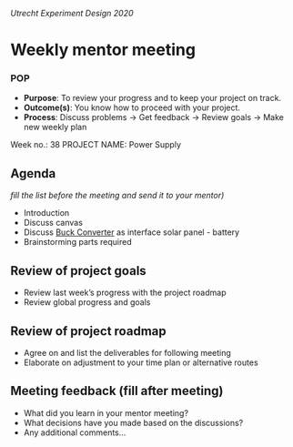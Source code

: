 *Utrecht Experiment Design 2020*

# Weekly mentor meeting

### POP

+ **Purpose**: To review your progress and to keep your project on track.
+ **Outcome(s)**: You know how to proceed with your project.
+ **Process**: Discuss problems → Get feedback → Review goals → Make new weekly plan

Week no.: 38
PROJECT NAME: Power Supply

## Agenda 
*fill the list before the meeting and send it to your mentor)*
+ Introduction
+ Discuss canvas
+ Discuss [Buck Converter](https://learn.libre.solar/development/dcdc_converter.html#buck-converter) as interface solar panel - battery
+ Brainstorming parts required

## Review of project goals

+ Review last week’s progress with the project roadmap
+ Review global progress and goals



## Review of project roadmap

+ Agree on and list the deliverables for following meeting
+ Elaborate on adjustment to your time plan or alternative routes

## Meeting feedback (fill after meeting)

+ What did you learn in your mentor meeting? 
+ What decisions have you made based on the discussions?
+ Any additional comments...
